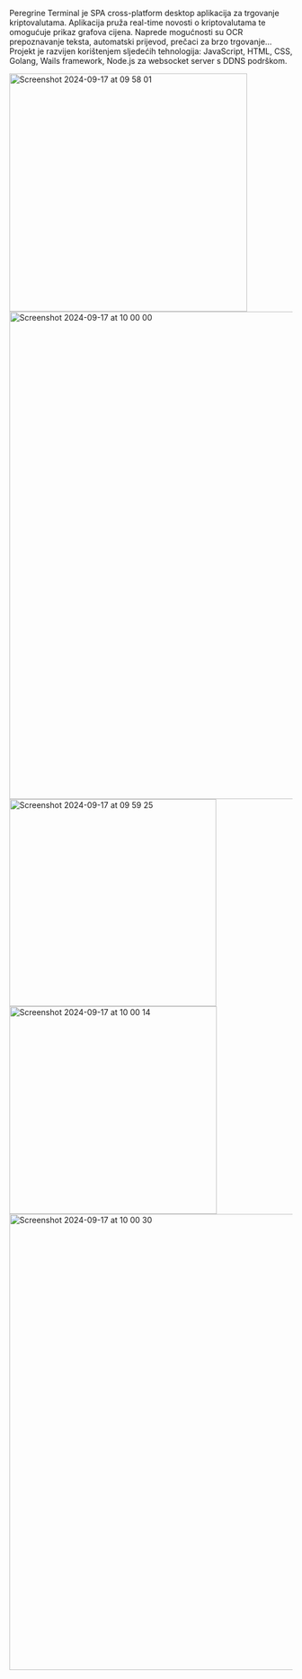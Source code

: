 Peregrine Terminal je SPA cross-platform desktop aplikacija za trgovanje kriptovalutama. Aplikacija pruža real-time novosti o kriptovalutama te omogućuje prikaz grafova cijena. Naprede mogućnosti su OCR prepoznavanje teksta, automatski prijevod, prečaci za brzo trgovanje... Projekt je razvijen korištenjem sljedećih tehnologija: JavaScript, HTML, CSS, Golang, Wails framework, Node.js za websocket server s DDNS podrškom.

<img width="423" alt="Screenshot 2024-09-17 at 09 58 01" src="https://github.com/user-attachments/assets/8f5eed3a-b6d1-4c5b-b6ec-719c1846073c">

<img width="866" alt="Screenshot 2024-09-17 at 10 00 00" src="https://github.com/user-attachments/assets/bec41e38-efa5-454f-b948-f2618291281d">

<img width="368" alt="Screenshot 2024-09-17 at 09 59 25" src="https://github.com/user-attachments/assets/35cd0a57-6992-4a9b-8487-ee165eaf9fb0">
<img width="369" alt="Screenshot 2024-09-17 at 10 00 14" src="https://github.com/user-attachments/assets/70079c7c-205a-4e70-b9a1-6cbf646cb280">
<img width="810" alt="Screenshot 2024-09-17 at 10 00 30" src="https://github.com/user-attachments/assets/663bc4a8-876e-408c-b87e-90fd536ea6f1">
